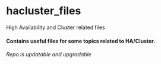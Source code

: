 # hacluster_files
High Availability and Cluster related files

#### Contains useful files for some topics related to HA/Cluster.

###### Repo is updatable and upgradable
